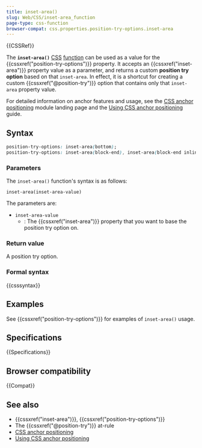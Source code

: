 ```yaml
---
title: inset-area()
slug: Web/CSS/inset-area_function
page-type: css-function
browser-compat: css.properties.position-try-options.inset-area
---
```


{{CSSRef}}

The **`inset-area()`** [CSS](/en-US/docs/Web/CSS) [function](/en-US/docs/Web/CSS/CSS_Functions) can be used as a value for the {{cssxref("position-try-options")}} property. It accepts an {{cssxref("inset-area")}} property value as a parameter, and returns a custom **position try option** based on that `inset-area`. In effect, it is a shortcut for creating a custom {{cssxref("@position-try")}} option that contains only that `inset-area` property value.

For detailed information on anchor features and usage, see the [CSS anchor positioning](/en-US/docs/Web/CSS/CSS_anchor_positioning) module landing page and the [Using CSS anchor positioning](/en-US/docs/Web/CSS/CSS_anchor_positioning/Using) guide.

## Syntax

```css
position-try-options: inset-area(bottom);
position-try-options: inset-area(block-end), inset-area(block-end inline-end);
```

### Parameters

The `inset-area()` function's syntax is as follows:

```text
inset-area(inset-area-value)
```

The parameters are:

- `inset-area-value`
  - : The {{cssxref("inset-area")}} property that you want to base the position try option on.

### Return value

A position try option.

### Formal syntax

{{csssyntax}}

## Examples

See {{cssxref("position-try-options")}} for examples of `inset-area()` usage.

## Specifications

{{Specifications}}

## Browser compatibility

{{Compat}}

## See also

- {{cssxref("inset-area")}}, {{cssxref("position-try-options")}}
- The {{cssxref("@position-try")}} at-rule
- [CSS anchor positioning](/en-US/docs/Web/CSS/CSS_anchor_positioning)
- [Using CSS anchor positioning](/en-US/docs/Web/CSS/CSS_anchor_positioning/Using)

